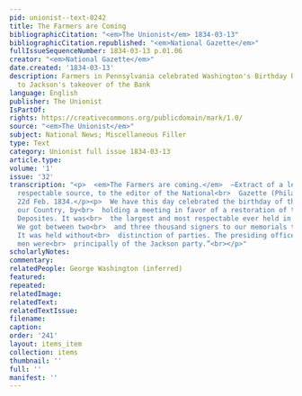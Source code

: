 ```yaml
---
pid: unionist--text-0242
title: The Farmers are Coming
bibliographicCitation: "<em>The Unionist</em> 1834-03-13"
bibliographicCitation.republished: "<em>National Gazette</em>"
fullIssueSequenceNumber: 1834-03-13 p.01.06
creator: "<em>National Gazette</em>"
date.created: '1834-03-13'
description: Farmers in Pennsylvania celebrated Washington's Birthday by objecting
  to Jackson's takeover of the Bank
language: English
publisher: The Unionist
IsPartOf: 
rights: https://creativecommons.org/publicdomain/mark/1.0/
source: "<em>The Unionist</em>"
subject: National News; Miscellaneous Filler
type: Text
category: Unionist full issue 1834-03-13
article.type: 
volume: '1'
issue: '32'
transcription: "<p>  <em>The Farmers are coming.</em>  —Extract of a letter from a
  respectable source, to the editor of the National<br>  Gazette (Philadelphia).<br></p><p>“LANCASTER,
  22d Feb. 1834.</p><p>  We have this day celebrated the birthday of the Father of
  our Country, by<br>  holding a meeting in favor of a restoration of the Federal
  Deposites. It was<br>  the largest and most respectable ever held in this county.
  We got between two<br>  and three thousand signers to our memorials to Congress.
  It was held without<br>  distinction of parties. The presiding officers and committee
  men were<br>  principally of the Jackson party.”<br></p>"
scholarlyNotes: 
commentary: 
relatedPeople: George Washington (inferred)
featured: 
repeated: 
relatedImage: 
relatedText: 
relatedTextIssue: 
filename: 
caption: 
order: '241'
layout: items_item
collection: items
thumbnail: ''
full: ''
manifest: ''
---
```

